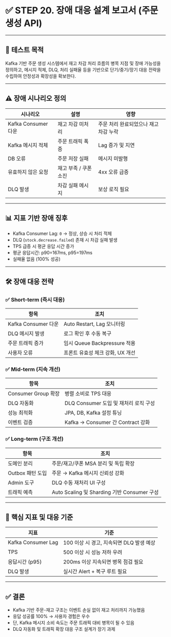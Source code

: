 # ✅ STEP 20. 장애 대응 설계 보고서 (주문 생성 API)

---

## 🎯 테스트 목적

Kafka 기반 주문 생성 시스템에서 재고 차감 처리 흐름의 병목 지점 및 장애 가능성을 정의하고, 메시지 적체, DLQ, 처리 실패율 등을 기반으로 단기/중기/장기 대응 전략을 수립하여 안정성과 확장성을 확보한다.

---

## ⚠️ 장애 시나리오 정의

| 시나리오 | 설명 | 영향 |
| --- | --- | --- |
| Kafka Consumer 다운 | 재고 차감 미처리 | 주문 처리 완료되었으나 재고 차감 누락 |
| Kafka 메시지 적체 | 주문 트래픽 폭증 | Lag 증가 및 지연 |
| DB 오류 | 주문 저장 실패 | 메시지 미발행 |
| 유효하지 않은 요청 | 재고 부족 / 쿠폰 소진 | 4xx 오류 급증 |
| DLQ 발생 | 차감 실패 메시지 | 보상 로직 필요 |

---

## 📊 지표 기반 장애 징후

- Kafka Consumer Lag: `0` → 정상, 상승 시 처리 적체
- DLQ (`stock.decrease.failed`) 존재 시 차감 실패 발생
- TPS 급증 시 평균 응답 시간 증가
- 평균 응답시간: p90=167ms, p95=197ms
- 실패율 없음 (100% 성공)

---

## 🛠 장애 대응 전략

### ✅ Short-term (즉시 대응)

| 항목 | 조치 |
| --- | --- |
| Kafka Consumer 다운 | Auto Restart, Lag 모니터링 |
| DLQ 메시지 발생 | 로그 확인 후 수동 복구 |
| 주문 트래픽 증가 | 임시 Queue Backpressure 적용 |
| 사용자 오류 | 프론트 유효성 체크 강화, UX 개선 |

### ✅ Mid-term (지속 개선)

| 항목 | 조치 |
| --- | --- |
| Consumer Group 확장 | 병렬 소비로 TPS 대응 |
| DLQ 자동화 | DLQ Consumer 도입 및 재처리 로직 구성 |
| 성능 최적화 | JPA, DB, Kafka 설정 튜닝 |
| 이벤트 검증 | Kafka → Consumer 간 Contract 강화 |

### ✅ Long-term (구조 개선)

| 항목 | 조치 |
| --- | --- |
| 도메인 분리 | 주문/재고/쿠폰 MSA 분리 및 독립 확장 |
| Outbox 패턴 도입 | 주문 → Kafka 메시지 신뢰성 강화 |
| Admin 도구 | DLQ 수동 재처리 UI 구성 |
| 트래픽 예측 | Auto Scaling 및 Sharding 기반 Consumer 구성 |

---

## 🔁 핵심 지표 및 대응 기준

| 지표 | 기준 |
| --- | --- |
| Kafka Consumer Lag | 100 이상 시 경고, 지속되면 DLQ 발생 예상 |
| TPS | 500 이상 시 성능 저하 우려 |
| 응답시간 (p95) | 200ms 이상 지속되면 병목 점검 필요 |
| DLQ 발생 | 실시간 Alert + 복구 루트 필요 |

---

## ✅ 결론

- Kafka 기반 주문-재고 구조는 이벤트 손실 없이 재고 처리까지 가능했음
- 응답 성공률 100% → 사용자 경험은 우수
- 단, Kafka 메시지 소비 속도는 주문 트래픽 대비 병목이 될 수 있음
- DLQ 자동화 및 트래픽 확장 대응 구조 설계가 장기 과제